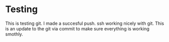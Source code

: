 Testing
=======

This is testing git. I made a succesful push. ssh working nicely with git. This is an update to the git via commit to make sure everything is working
smothly.
